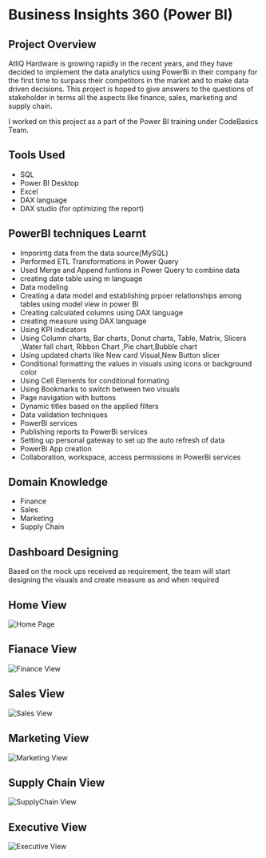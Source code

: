   # Business Insights 360 (Power BI) 
  ## Project Overview 
  
  AtliQ Hardware is growing rapidly in the recent years, and they have decided to implement the data analytics using PowerBi in their company for the first time to surpass their competitors in the market and to make data driven decisions. This project is hoped to give answers to the questions of stakeholder in terms all the aspects like finance, sales, marketing and supply chain.

  I worked on this project as a part of the Power BI training under CodeBasics Team.

  ## Tools Used
  - SQL
  - Power BI Desktop
  - Excel
  - DAX language
  - DAX studio (for optimizing the report)

 ## PowerBI techniques Learnt
 - Imporintg data from the data source(MySQL)
 - Performed ETL Transformations in Power Query
 - Used Merge and Append funtions in Power Query  to combine data
 - creating date table using m language
 - Data modeling
 - Creating a data model and establishing  prpoer relationships among tables using model view in power BI
 - Creating calculated columns using DAX language
 - creating measure using DAX language
 - Using KPI indicators
 - Using Column charts, Bar charts, Donut charts, Table, Matrix, Slicers ,Water fall chart, Ribbon Chart ,Pie chart,Bubble chart
 - Using updated charts like New card Visual,New Button slicer
 - Conditional formatting the values in visuals using icons or background color
 - Using Cell Elements for conditional formating
 - Using Bookmarks to switch between two visuals
 - Page navigation with buttons
 - Dynamic titles based on the applied filters
 - Data validation techniques
 - PowerBi services
 - Publishing reports to PowerBi services
 - Setting up personal gateway to set up the auto refresh of data
 - PowerBi App creation
 - Collaboration, workspace, access permissions in PowerBi services

 ## Domain Knowledge
 - Finance
 - Sales
 - Marketing
 - Supply Chain

## Dashboard Designing
Based on the mock ups received as requirement, the team will start designing the visuals and create measure as and when required

## Home View 
![Home Page](https://github.com/user-attachments/assets/24760395-75da-4d9f-9c48-49aaeab73e2e)

## Fianace View
![Finance View](https://github.com/user-attachments/assets/d8283e9e-f1fc-40ec-8b14-0be53220e6bc)

## Sales View
![Sales View](https://github.com/user-attachments/assets/21fd1080-4515-4571-b5e5-a357f488f58a)

## Marketing View
![Marketing View](https://github.com/user-attachments/assets/af7ddfd3-6f2d-4a07-97e8-3a5440b36a66)

## Supply Chain View
![SupplyChain View](https://github.com/user-attachments/assets/9c1423c1-dc75-4d7c-96ff-c07ce1ffb455)

 ## Executive View
 ![Executive View](https://github.com/user-attachments/assets/0965dcba-8cc0-4f40-8812-e8b8383fc3d7)
